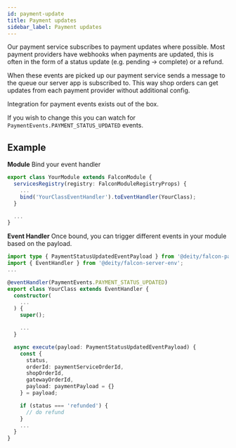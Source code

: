 ```yaml
---
id: payment-update
title: Payment updates
sidebar_label: Payment updates
---
```


Our payment service subscribes to payment updates where possible. Most payment providers have webhooks when payments are updated, this is often in the form of a status update (e.g. pending -> complete) or a refund.

When these events are picked up our payment service sends a message to the queue our server app is subscribed to. This way shop orders can get updates from each payment provider without additional config.

Integration for payment events exists out of the box.

If you wish to change this you can watch for `PaymentEvents.PAYMENT_STATUS_UPDATED` events.

## Example

**Module**
Bind your event handler

```ts
export class YourModule extends FalconModule {
  servicesRegistry(registry: FalconModuleRegistryProps) {
    ...
    bind('YourClassEventHandler').toEventHandler(YourClass);
  }

  ...
}
```

**Event Handler**
Once bound, you can trigger different events in your module based on the payload.

```ts
import type { PaymentStatusUpdatedEventPayload } from '@deity/falcon-payment-extension';
import { EventHandler } from '@deity/falcon-server-env';
...

@eventHandler(PaymentEvents.PAYMENT_STATUS_UPDATED)
export class YourClass extends EventHandler {
  constructor(
    ...
  ) {
    super();

    ...
  }

  async execute(payload: PaymentStatusUpdatedEventPayload) {
    const {
      status,
      orderId: paymentServiceOrderId,
      shopOrderId,
      gatewayOrderId,
      payload: paymentPayload = {}
    } = payload;

    if (status === 'refunded') {
      // do refund
    }
    ...
  }
}

```
